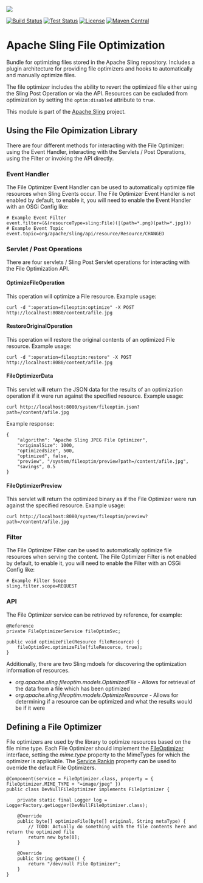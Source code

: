[<img src="http://sling.apache.org/res/logos/sling.png" align="center"/>](http://sling.apache.org)

[![Build Status](https://img.shields.io/jenkins/s/https/builds.apache.org/view/S-Z/view/Sling/job/sling-org-apache-sling-file-optim-1.8.svg)](https://builds.apache.org/view/S-Z/view/Sling/job/sling-org-apache-sling-file-optim-1.8) [![Test Status](https://img.shields.io/jenkins/t/https/builds.apache.org/view/S-Z/view/Sling/job/sling-sling-org-apache-sling-file-optim-1.8.svg)](https://builds.apache.org/view/S-Z/view/Sling/job/sling-sling-org-apache-sling-file-optim-1.8) [![License](https://img.shields.io/badge/License-Apache%202.0-blue.svg)](https://www.apache.org/licenses/LICENSE-2.0) [![Maven Central](https://maven-badges.herokuapp.com/maven-central/org.apache.sling/org.apache.sling.file.optim/badge.svg)](http://search.maven.org/#search%7Cga%7C1%7Cg%3A%22org.apache.sling%22%20a%3A%22org.apache.sling.file.optim%22)

# Apache Sling File Optimization

Bundle for optimizing files stored in the Apache Sling repository. Includes a plugin architecture for providing file optimizers and hooks to automatically and manually optimize files.

The file optimizer includes the ability to revert the optimized file either using the Sling Post Operation or via the API. Resources can be excluded from optimization by setting the `optim:disabled` attribute to `true`.

This module is part of the [Apache Sling](https://sling.apache.org) project.

## Using the File Opimization Library

There are four different methods for interacting with the File Optimizer: using the Event Handler, interacting with the Servlets / Post Operations, using the Filter or invoking the API directly. 

### Event Handler

The File Optimizer Event Handler can be used to automatically optimize file resources when Sling Events occur. The File Optimizer Event Handler is not enabled by default, to enable it, you will need to enable the Event Handler with an OSGi Config like:

    # Example Event Filter
    event.filter=(&(resourceType=sling:File)(|(path=*.png)(path=*.jpg)))
    # Example Event Topic
    event.topic=org/apache/sling/api/resource/Resource/CHANGED
    
### Servlet / Post Operations

There are four servlets / Sling Post Servlet operations for interacting with the File Optimization API.

#### OptimizeFileOperation

This operation will optimize a File resource. Example usage:

    curl -d ":operation=fileoptim:optimize" -X POST http://localhost:8080/content/afile.jpg

#### RestoreOriginalOperation

This operation will restore the original contents of an optimized File resource. Example usage:

    curl -d ":operation=fileoptim:restore" -X POST http://localhost:8080/content/afile.jpg

#### FileOptimizerData

This servlet will return the JSON data for the results of an optimization operation  if it were run against the specified resource. Example usage:

    curl http://localhost:8080/system/fileoptim.json?path=/content/afile.jpg
    
Example response:

    {
        "algorithm": "Apache Sling JPEG File Optimizer",
        "originalSize": 1000,
        "optimizedSize", 500,
        "optimized", false,
        "preview", "/system/fileoptim/preview?path=/content/afile.jpg",
        "savings", 0.5
    }

#### FileOptimizerPreview

This servlet will return the optimized binary as if the File Optimizer were run against the specified resource. Example usage:

    curl http://localhost:8080/system/fileoptim/preview?path=/content/afile.jpg

### Filter

The File Optimizer Filter can be used to automatically optimize file resources when serving the content. The File Optimizer Filter is not enabled by default, to enable it, you will need to enable the Filter with an OSGi Config like:

    # Example Filter Scope
    sling.filter.scope=REQUEST

### API

The File Optimizer service can be retrieved by reference, for example:

    @Reference
    private FileOptimizerService fileOptimSvc;
    
    public void optimizeFile(Resource fileResource) {
        fileOptimSvc.optimizeFile(fileResource, true);
    }
    
Additionally, there are two Sling mdoels for discovering the optimization information of resources.

 - *org.apache.sling.fileoptim.models.OptimizedFile* - Allows for retrieval of the data from a file which has been optimized
 - *org.apache.sling.fileoptim.models.OptimizeResource* - Allows for determining if a resource can be optimized and what the results would be if it were

## Defining a File Optimizer

File optimizers are used by the library to optimize resources based on the file mime type. Each File Optimizer should implement the [FileOptimizer](src/main/java/org/apache/sling/fileoptim/FileOptimizer.java) interface, setting the *mime.type* property to the MimeTypes for which the optimizer is applicable. The [Service Rankin](https://osgi.org/javadoc/r2/org/osgi/framework/Constants.html#SERVICE_RANKING) property can be used to override the default File Optimizers.

    @Component(service = FileOptimizer.class, property = { FileOptimizer.MIME_TYPE + "=image/jpeg" })
    public class DevNullFileOptimizer implements FileOptimizer {

        private static final Logger log = LoggerFactory.getLogger(DevNullFileOptimizer.class);

        @Override
        public byte[] optimizeFile(byte[] original, String metaType) {
            // TODO: Actually do something with the file contents here and return the optimized file
            return new byte[0];
        }

        @Override
        public String getName() {
            return "/dev/null File Optimizer";
        }
    }
